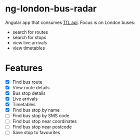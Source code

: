 # ng-london-bus-radar

Angular app that consumes [TfL api](https://api-portal.tfl.gov.uk/).
Focus is on London buses:

- search for routes
- search for stops
- view live arrivals
- view timetables

# Features

- [x] Find bus route
- [x] View route details
- [x] Bus stop details
- [x] Live arrivals
- [x] Timetables
- [x] Find bus stop by name
- [ ] Find bus stop by SMS code
- [ ] Find bus stop near coordinates
- [ ] Find bus stop near postcode
- [ ] Save stop to favourites
